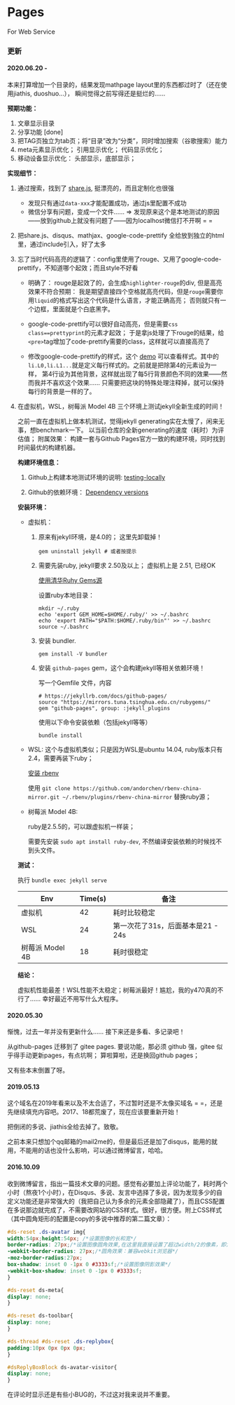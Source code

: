 # Pages

For Web Service

### 更新

#### 2020.06.20 - 

本来打算增加一个目录的，结果发现mathpage layout里的东西都过时了（还在使用jiathis, duoshuo...），
瞬间觉得之前写得还是挺烂的……

**预期功能：**

1. 文章显示目录
2. 分享功能 [done]
3. 把TAG页独立为tab页；将“目录”改为“分类”，同时增加搜索（谷歌搜索）能力
4. meta元素显示优化； 引用显示优化； 代码显示优化；
5. 移动设备显示优化： 头部显示，底部显示；

**实现细节：**

1. 通过搜索，找到了 [share.js](https://github.com/overtrue/share.js/), 挺漂亮的，而且定制化也很强
    
    - 发现只有通过`data-xxx`才能配置成功，通过js里配置不成功
    - 微信分享有问题，变成一个文件…… => 发现原来这个是本地测试的原因——放到github上就没有问题了——因为localhost微信打不开啊 = =

2. 把share.js、disqus、mathjax、google-code-prettify 全给放到独立的html里，通过include引入，好了太多
3. 忘了当时代码高亮的逻辑了：config里使用了rouge、又用了google-code-prettify，不知道哪个起效；而且style不好看

    - 明确了： rouge是起效了的，会生成`highlighter-rouge`的div, 但是高亮效果不符合预期： 
        我是期望直接四个空格就高亮代码，但是`rouge`需要你用`liquid`的格式写出这个代码是什么语言，才能正确高亮；
        否则就只有一个边框，里面就是个白底黑字。

    - google-code-prettify可以很好自动高亮，但是需要`css class==prettyprint`的元素才起效；
        于是拿js处理了下rouge的结果，给`<pre>`tag增加了code-prettify需要的class，这样就可以直接高亮了

    - 修改google-code-prettify的样式，这个 
        [demo](https://raw.githack.com/google/code-prettify/master/styles/index.html)
      可以查看样式。其中的 `li.L0,li.L1...`就是定义每行样式的。之前就是把除第4的元素设为一样，
      第4行设为其他背景，这样就出现了每5行背景颜色不同的效果——然而我并不喜欢这个效果……
      只需要把这块的特殊处理注释掉，就可以保持每行的背景是一样的了。

4. 在虚拟机，WSL，树莓派 Model 4B 三个环境上测试jekyll全新生成的时间！

    之前一直在虚拟机上做本机测试，觉得jekyll generating实在太慢了，闲来无事，想benchmark一下。
    以当前仓库的全新generating的速度（耗时）为评估值； 
    附属效果： 构建一套与Github Pages官方一致的构建环境，同时找到时间最优的构建机器。

    **构建环境信息：**

    1. Github上构建本地测试环境的说明: 
        [testing-locally](https://help.github.com/en/github/working-with-github-pages/testing-your-github-pages-site-locally-with-jekyll)

    2. Github的依赖环境： [Dependency versions](https://pages.github.com/versions/)

    **安装环境：**

    - 虚拟机：
    
        1. 原来有jekyll环境，是4.0的； 这里先卸载掉！

            ```shell
            gem uninstall jekyll # 或者按提示
            ```

        2. 需要先装ruby, jekyll要求 2.50及以上； 虚拟机上是 2.51, 已经OK

            [使用清华Ruhy Gems源](https://mirrors.tuna.tsinghua.edu.cn/help/rubygems/)

            设置ruby本地目录：

            ```shell
            mkdir ~/.ruby
            echo 'export GEM_HOME=$HOME/.ruby/' >> ~/.bashrc
            echo 'export PATH="$PATH:$HOME/.ruby/bin"' >> ~/.bashrc
            source ~/.bashrc
            ```

        3. 安装 bundler. 

            ```shell
            gem install -V bundler
            ```
        
        4. 安装 `github-pages` gem，这个会构建jekyll等相关依赖环境！

            写一个Gemfile 文件，内容

            ```gem
            # https://jekyllrb.com/docs/github-pages/
            source "https://mirrors.tuna.tsinghua.edu.cn/rubygems/"
            gem "github-pages", group: :jekyll_plugins
            ```

            使用以下命令安装依赖（包括jekyll等等）

            ```shell
            bundle install
            ```

    - WSL: 这个与虚拟机类似；只是因为WSL是ubuntu 14.04, ruby版本只有2.4，需要再装下ruby；

        [安装 rbenv](https://gorails.com/setup/ubuntu/14.04)

        使用 `git clone https://github.com/andorchen/rbenv-china-mirror.git ~/.rbenv/plugins/rbenv-china-mirror`
        替换ruby源；

    - 树莓派 Model 4B: 

        ruby是2.5.5的，可以跟虚拟机一样装；

        需要先安装 `sudo apt install ruby-dev`, 不然编译安装依赖的时候找不到头文件。


    **测试：**

    执行 `bundle exec jekyll serve`

    | Env            | Time(s) | 备注 |
    |----------------|-------|--------|
    |虚拟机           | 42  | 耗时比较稳定  |
    |WSL             | 24  | 第一次花了31s，后面基本是21 - 24s |
    |树莓派 Model 4B  | 18  | 耗时很稳定  |

    **结论：**

    虚拟机性能最差！WSL性能不太稳定；树莓派最好！尴尬，我的y470真的不行了…… 幸好最近不用写什么大程序。
    

#### 2020.05.30 

惭愧，过去一年并没有更新什么…… 接下来还是多看、多记录吧！

从github-pages 迁移到了 gitee pages. 要说功能，那必须 github 强，gitee 似乎得手动更新pages，有点坑啊； 算啦算啦，还是换回github pages；

又有些本末倒置了呀。

#### 2019.05.13

这个域名在2019年看来以及不太合适了，不过暂时还是不太像买域名 = =，还是先继续填充内容吧。2017、18都荒废了，现在应该要重新开始！

把倒闭的多说、jiathis全给去掉了。致敬。

之前本来只想加个qq邮箱的mail2me的，但是最后还是加了disqus，能用的就用，不能用的话也没什么影响，可以通过微博留言，哈哈。


#### 2016.10.09

收到微博留言，指出一篇技术文章的问题。感觉有必要加上评论功能了，耗时两个小时（熬夜1个小时），在Disqus、多说、友言中选择了多说，因为发现多少的自定义功能还是非常强大的（我把自己认为多余的元素全部隐藏了），而且CSS配置在多说那边就完成了，不需要改网站的CSS样式。很好，很方便。附上CSS样式（其中圆角矩形的配置是copy的多说中推荐的第二篇文章）：

```CSS
#ds-reset .ds-avatar img{  
width:54px;height:54px; /*设置图像的长和宽*/  
border-radius: 27px;/*设置图像圆角效果,在这里我直接设置了超过width/2的像素，即为圆形了*/  
-webkit-border-radius: 27px;/*圆角效果：兼容webkit浏览器*/
-moz-border-radius:27px;
box-shadow: inset 0 -1px 0 #3333sf;/*设置图像阴影效果*/  
-webkit-box-shadow: inset 0 -1px 0 #3333sf;
}

#ds-reset ds-meta{
display: none;
}

#ds-reset ds-toolbar{
display: none;
}

#ds-thread #ds-reset .ds-replybox{
padding:10px 0px 0px 0px;
}

#dsReplyBoxBlock ds-avatar-visitor{
display: none;
}
```

在评论时显示还是有些小BUG的，不过这对我来说并不重要。

